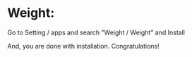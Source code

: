 Weight:
=========================================================

Go to Setting / apps and search "Weight / Weight" and Install

And, you are done with installation. Congratulations!
